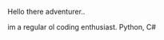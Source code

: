 Hello there adventurer..

im a regular ol coding enthusiast.
Python, C#
<!---
Hasganter/Hasganter is a ✨ special ✨ repository because its `README.md` (this file) appears on your GitHub profile.
You can click the Preview link to take a look at your changes.
--->
